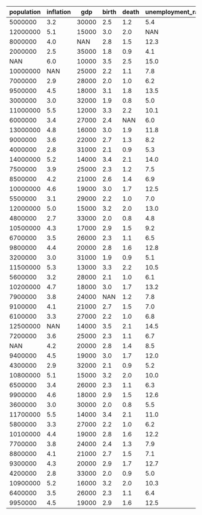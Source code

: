 | population | inflation | gdp   | birth | death | unemployment_rate | future_status |
| ---------- | --------- | ----- | ----- | ----- | ----------------- | ------------- |
| 5000000    | 3.2       | 30000 | 2.5   | 1.2   | 5.4               | good          |
| 12000000   | 5.1       | 15000 | 3.0   | 2.0   | NAN               | normal        |
| 8000000    | 4.0       | NAN   | 2.8   | 1.5   | 12.3              | poor          |
| 2000000    | 2.5       | 35000 | 1.8   | 0.9   | 4.1               | good          |
| NAN        | 6.0       | 10000 | 3.5   | 2.5   | 15.0              | poor          |
| 10000000   | NAN       | 25000 | 2.2   | 1.1   | 7.8               | normal        |
| 7000000    | 2.9       | 28000 | 2.0   | 1.0   | 6.2               | good          |
| 9500000    | 4.5       | 18000 | 3.1   | 1.8   | 13.5              | poor          |
| 3000000    | 3.0       | 32000 | 1.9   | 0.8   | 5.0               | good          |
| 11000000   | 5.5       | 12000 | 3.3   | 2.2   | 10.1              | normal        |
| 6000000    | 3.4       | 27000 | 2.4   | NAN   | 6.0               | good          |
| 13000000   | 4.8       | 16000 | 3.0   | 1.9   | 11.8              | poor          |
| 9000000    | 3.6       | 22000 | 2.7   | 1.3   | 8.2               | normal        |
| 4000000    | 2.8       | 31000 | 2.1   | 0.9   | 5.3               | good          |
| 14000000   | 5.2       | 14000 | 3.4   | 2.1   | 14.0              | poor          |
| 7500000    | 3.9       | 25000 | 2.3   | 1.2   | 7.5               | normal        |
| 8500000    | 4.2       | 21000 | 2.6   | 1.4   | 6.9               | good          |
| 10000000   | 4.6       | 19000 | 3.0   | 1.7   | 12.5              | poor          |
| 5500000    | 3.1       | 29000 | 2.2   | 1.0   | 7.0               | normal        |
| 12000000   | 5.0       | 15000 | 3.2   | 2.0   | 13.0              | poor          |
| 4800000    | 2.7       | 33000 | 2.0   | 0.8   | 4.8               | good          |
| 10500000   | 4.3       | 17000 | 2.9   | 1.5   | 9.2               | normal        |
| 6700000    | 3.5       | 26000 | 2.3   | 1.1   | 6.5               | good          |
| 9800000    | 4.4       | 20000 | 2.8   | 1.6   | 12.8              | poor          |
| 3200000    | 3.0       | 31000 | 1.9   | 0.9   | 5.1               | good          |
| 11500000   | 5.3       | 13000 | 3.3   | 2.2   | 10.5              | normal        |
| 5600000    | 3.2       | 28000 | 2.1   | 1.0   | 6.1               | good          |
| 10200000   | 4.7       | 18000 | 3.0   | 1.7   | 13.2              | poor          |
| 7900000    | 3.8       | 24000 | NAN   | 1.2   | 7.8               | normal        |
| 9100000    | 4.1       | 21000 | 2.7   | 1.5   | 7.0               | good          |
| 6100000    | 3.3       | 27000 | 2.2   | 1.0   | 6.8               | normal        |
| 12500000   | NAN       | 14000 | 3.5   | 2.1   | 14.5              | poor          |
| 7200000    | 3.6       | 25000 | 2.3   | 1.1   | 6.7               | good          |
| NAN        | 4.2       | 20000 | 2.8   | 1.4   | 8.5               | normal        |
| 9400000    | 4.5       | 19000 | 3.0   | 1.7   | 12.0              | poor          |
| 4300000    | 2.9       | 32000 | 2.1   | 0.9   | 5.2               | good          |
| 10800000   | 5.1       | 15000 | 3.2   | 2.0   | 10.0              | normal        |
| 6500000    | 3.4       | 26000 | 2.3   | 1.1   | 6.3               | good          |
| 9900000    | 4.6       | 18000 | 2.9   | 1.5   | 12.6              | poor          |
| 3600000    | 3.0       | 30000 | 2.0   | 0.8   | 5.5               | good          |
| 11700000   | 5.5       | 14000 | 3.4   | 2.1   | 11.0              | normal        |
| 5800000    | 3.3       | 27000 | 2.2   | 1.0   | 6.2               | good          |
| 10100000   | 4.4       | 19000 | 2.8   | 1.6   | 12.2              | poor          |
| 7700000    | 3.8       | 24000 | 2.4   | 1.3   | 7.9               | normal        |
| 8800000    | 4.1       | 21000 | 2.7   | 1.5   | 7.1               | good          |
| 9300000    | 4.3       | 20000 | 2.9   | 1.7   | 12.7              | poor          |
| 4200000    | 2.8       | 33000 | 2.0   | 0.9   | 5.0               | good          |
| 10900000   | 5.2       | 16000 | 3.2   | 2.0   | 10.3              | normal        |
| 6400000    | 3.5       | 26000 | 2.3   | 1.1   | 6.4               | good          |
| 9950000    | 4.5       | 19000 | 2.9   | 1.6   | 12.5              | poor          |
